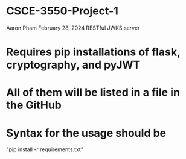# CSCE-3550-Project-1
 Aaron Pham
 February 28, 2024
 RESTful JWKS server

# Requires pip installations of flask, cryptography, and pyJWT
# All of them will be listed in a file in the GitHub

# Syntax for the usage should be
 "pip install -r requirements.txt"
